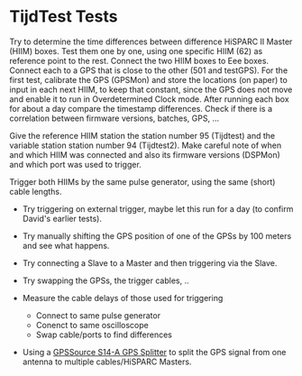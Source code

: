 # TijdTest Tests

Try to determine the time differences between difference HiSPARC II
Master (HIIM) boxes. Test them one by one, using one specific HIIM (62)
as reference point to the rest. Connect the two HIIM boxes to Eee boxes.
Connect each to a GPS that is close to the other (501 and testGPS). For
the first test, calibrate the GPS (GPSMon) and store the locations (on
paper) to input in each next HIIM, to keep that constant, since the GPS
does not move and enable it to run in Overdetermined Clock mode. After
running each box for about a day compare the timestamp differences.
Check if there is a correlation between firmware versions, batches, GPS,
...

Give the reference HIIM station the station number 95 (Tijdtest) and the
variable station station number 94 (Tijdtest2). Make careful note of
when and which HIIM was connected and also its firmware versions
(DSPMon) and which port was used to trigger.

Trigger both HIIMs by the same pulse generator, using the same (short)
cable lengths.

- Try triggering on external trigger, maybe let this run for a day (to
  confirm David's earlier tests).
- Try manually shifting the GPS position of one of the GPSs by 100
  meters and see what happens.
- Try connecting a Slave to a Master and then triggering via the Slave.
- Try swapping the GPSs, the trigger cables, ..
- Measure the cable delays of those used for triggering

    - Connect to same pulse generator
    - Conenct to same oscilloscope
    - Swap cable/ports to find differences

- Using a [GPSSource S14-A GPS
Splitter](http://www.gpssource.com/products/gps-splitter/46) to split
the GPS signal from one antenna to multiple cables/HiSPARC Masters.
